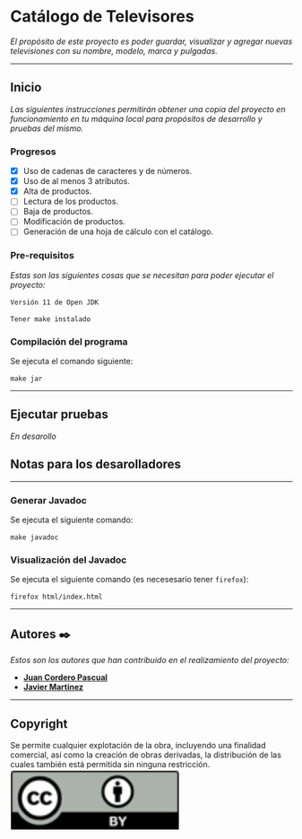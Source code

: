 # Catálogo de Televisores

_El propósito de este proyecto es poder guardar, visualizar y agregar nuevas televisiones con su nombre, modelo, marca y pulgadas._

---
## Inicio

_Las siguientes instrucciones permitirán obtener una copia del proyecto en funcionamiento en tu máquina local para propósitos de desarrollo y pruebas del mismo._


### Progresos

- [x] Uso de cadenas de caracteres y de números. 
- [x] Uso de al menos 3 atributos.
- [x] Alta de productos.
- [ ] Lectura de los productos.
- [ ] Baja de productos.
- [ ] Modificación de productos.
- [ ] Generación de una hoja de cálculo con el catálogo.

### Pre-requisitos

_Estas son las siguientes cosas que se necesitan para poder ejecutar el proyecto:_

```
Versión 11 de Open JDK
```
```
Tener make instalado
```

### Compilación del programa

Se ejecuta el comando siguiente:

```
make jar 
```
---
## Ejecutar pruebas

_En desarollo_

## Notas para los desarolladores

---

### Generar Javadoc
Se ejecuta el siguiente comando:
```
make javadoc
```

### Visualización del Javadoc
Se ejecuta el siguiente comando (es necesesario tener `firefox`):
```
firefox html/index.html
```

---
## Autores ✒️

_Estos son los autores que han contribuido en el realizamiento del proyecto:_

* **[Juan Cordero Pascual](https://github.com/Jcorderop02/ProyectoFinal2021)**
* **[Javier Martinez](https://github.com/Jmartinezc-rgb)**
---
## Copyright
Se permite cualquier explotación de la obra, incluyendo una
finalidad comercial, así como la creación de obras derivadas, la distribución de las cuales también está permitida sin ninguna restricción.
![Copyright.png](Copyright.png)

